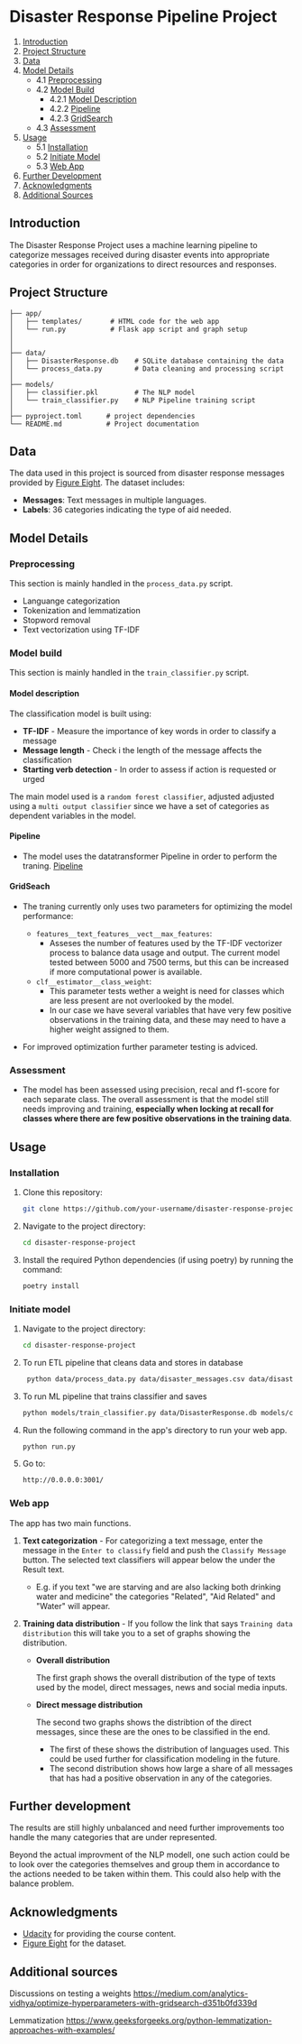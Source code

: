 # Disaster Response Pipeline Project

1. [Introduction](#introduction)
2. [Project Structure](#project-structure)
3. [Data](#data)
4. [Model Details](#model-details)
   - 4.1 [Preprocessing](#preprocessing)
   - 4.2 [Model Build](#model-build)
     - 4.2.1 [Model Description](#model-description)
     - 4.2.2 [Pipeline](#pipeline)
     - 4.2.3 [GridSearch](#gridsearch)
   - 4.3 [Assessment](#assessment)
5. [Usage](#usage)
   - 5.1 [Installation](#installation)
   - 5.2 [Initiate Model](#initiate-model)
   - 5.3 [Web App](#web-app)
6. [Further Development](#further-development)
7. [Acknowledgments](#acknowledgments)
8. [Additional Sources](#additional-sources)

## Introduction
The Disaster Response Project uses a machine learning pipeline to categorize messages received during disaster events into appropriate categories in order for organizations to direct resources and responses.

## Project Structure
```
├── app/
│   ├── templates/       # HTML code for the web app
│   └── run.py           # Flask app script and graph setup
│   
│
├── data/
│   ├── DisasterResponse.db    # SQLite database containing the data
│   └── process_data.py        # Data cleaning and processing script
│
├── models/
│   ├── classifier.pkl         # The NLP model
│   └── train_classifier.py    # NLP Pipeline training script
│
├── pyproject.toml      # project dependencies
└── README.md           # Project documentation
```

## Data
The data used in this project is sourced from disaster response messages provided by [Figure Eight](https://www.figure-eight.com/). The dataset includes:

- **Messages**: Text messages in multiple languages.
- **Labels**: 36 categories indicating the type of aid needed.

## Model Details

### Preprocessing
This section is mainly handled in the `process_data.py` script.
- Languange categorization
- Tokenization and lemmatization
- Stopword removal
- Text vectorization using TF-IDF

### Model build
This section is mainly handled in the `train_classifier.py` script.

#### Model description
The classification model is built using:
- **TF-IDF** - Measure the importance of key words in order to classify a message
- **Message length** - Check i the length of the message affects the classification
- **Starting verb detection** - In order to assess if action is requested or urged

The main model used is a `random forest classifier`, adjusted adjusted using a `multi output classifier` since we have a set of categories as dependent variables in the model.

#### Pipeline
- The model uses the datatransformer Pipeline in order to perform the traning. 
[Pipeline](https://scikit-learn.org/1.5/modules/generated/sklearn.pipeline.Pipeline.html#) 

#### GridSeach
- The traning currently only uses two parameters for optimizing the model performance:
    - `features__text_features__vect__max_features`:
        * Asseses the number of features used by the TF-IDF vectorizer process to balance data usage and output. The current model tested between 5000 and 7500 terms, but this can be increased if more computational power is available.
    - `clf__estimator__class_weight`:
        * This parameter tests wether a weight is need for classes which are less present are not overlooked by the model. 
        * In our case we have several variables that have very few positive observations in the training data, and these may need to have a higher weight assigned to them.


- For improved optimization further parameter testing is adviced.

### Assessment
- The model has been assessed using precision, recal and f1-score for each separate class.
The overall assessment is that the model still needs improving and training, **especially when locking at recall for classes where there are few positive observations in the training data**.


## Usage

### Installation
1. Clone this repository:
   ```bash
   git clone https://github.com/your-username/disaster-response-project.git
   ```
2. Navigate to the project directory:
   ```bash
   cd disaster-response-project
   ```
3. Install the required Python dependencies (if using poetry) by running the command:
   ```bash
   poetry install
   ```

### Initiate model 
1. Navigate to the project directory:
   ```bash
   cd disaster-response-project
   ```

2. To run ETL pipeline that cleans data and stores in database
    ```bash
     python data/process_data.py data/disaster_messages.csv data/disaster_categories.csv data/DisasterResponse.db`
    ```
        
3. To run ML pipeline that trains classifier and saves
    ```bash
    python models/train_classifier.py data/DisasterResponse.db models/classifier.pkl
    ```

4. Run the following command in the app's directory to run your web app.
    ```bash
    python run.py
    ```

5. Go to:
    ```bash
    http://0.0.0.0:3001/
    ```

### Web app
The app has two main functions. 

1. **Text categorization** - For categorizing a text message, enter the message in the `Enter to classify` field and push the `Classify Message` button. The selected text classifiers will appear below the under the Result text.

    - E.g. if you text "we are starving and are also lacking both drinking water and medicine" the categories "Related", "Aid Related" and "Water" will appear.

2. **Training data distribution** - If you follow the link that says `Training data distribution` this will take you to a set of graphs showing the distribution.
    
    - **Overall distribution**
        
        The first graph shows the overall distribution of the type of texts used by the model, direct messages, news and social media inputs.

    - **Direct message distribution**

        The second two graphs shows the distribtion of the direct messages, since these are the ones to be classified in the end.
        - The first of these shows the distribution of languages used. This could be used further for classification modeling in the future.
        - The second distribution shows how large a share of all messages that has had a positive observation in any of the categories.

## Further development
The results are still highly unbalanced and need further improvements too handle the many categories that are under represented.

Beyond the actual improvment of the NLP modell, one such action could be to look over the categories themselves and group them in accordance to the actions needed to be taken within them. This could also help with the balance problem.

## Acknowledgments
- [Udacity](https://www.udacity.com/) for providing the course content.
- [Figure Eight](https://www.figure-eight.com/) for the dataset.

## Additional sources
Discussions on testing a weights
https://medium.com/analytics-vidhya/optimize-hyperparameters-with-gridsearch-d351b0fd339d

Lemmatization
https://www.geeksforgeeks.org/python-lemmatization-approaches-with-examples/
